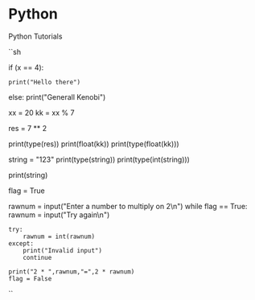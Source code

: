 # Python

Python Tutorials

``sh

<!-- If else -->

if (x == 4):

    print("Hello there")

else:
print("Generall Kenobi")

<!-- Operators -->

xx = 20
kk = xx % 7

res = 7 \*\* 2

print(type(res))
print(float(kk))
print(type(float(kk)))

<!--

class 'int'>
6.0
<class 'float'>

 -->

string = "123"
print(type(string))
print(type(int(string)))

print(string)

<!--

<class 'str'>
<class 'int'>
123

 -->

flag = True

rawnum = input("Enter a number to multiply on 2\n")
while flag == True:
rawnum = input("Try again\n")

    try:
        rawnum = int(rawnum)
    except:
        print("Invalid input")
        continue

    print("2 * ",rawnum,"=",2 * rawnum)
    flag = False

``
